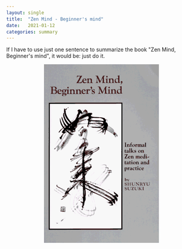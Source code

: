 ```yaml
---
layout: single
title:  "Zen Mind - Beginner's mind"
date:   2021-01-12
categories: summary
---
```


If I have to use just one sentence to summarize the book "Zen Mind, Beginner's mind", it would be: just do it.

<p align="center">
    <img src="/assets/images/2021-01-16-zen-mind/zen-mind.jpg" alt="drawing"/>
</p>